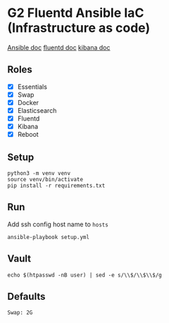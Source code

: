 # G2 Fluentd Ansible IaC (Infrastructure as code)

[Ansible doc](https://docs.ansible.com/ansible/latest/installation_guide/intro_installation.html)
[fluentd doc](https://docs.fluentd.org/container-deployment/docker-compose)
[kibana doc](https://x-team.com/blog/improve-your-logging-process/)

## Roles
- [x] Essentials
- [x] Swap
- [x] Docker
- [x] Elasticsearch
- [x] Fluentd
- [x] Kibana
- [x] Reboot

## Setup
```
python3 -m venv venv
source venv/bin/activate
pip install -r requirements.txt
```

## Run
Add ssh config host name to `hosts`
```
ansible-playbook setup.yml
```

## Vault
```
echo $(htpasswd -nB user) | sed -e s/\\$/\\$\\$/g
```

## Defaults
```
Swap: 2G
```
